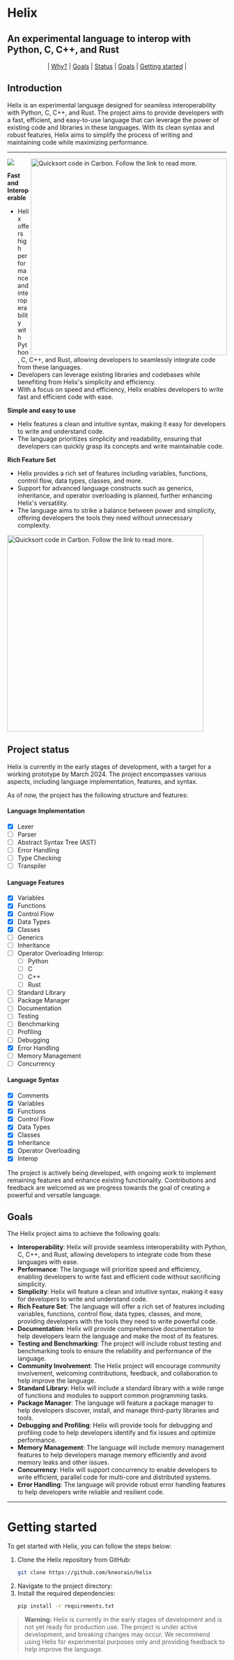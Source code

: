 # Helix
## An experimental language to interop with Python, C, C++, and Rust
<p align="center">
  | <a href="#introduction">Why?</a> |
  <a href="#table-of-contents">Goals</a> |
  <a href="#project-status">Status</a> |
  <a href="#goals">Goals</a> |
  <a href="#getting-started">Getting started</a> |
</p>

## Introduction
Helix is an experimental language designed for seamless interoperability with Python, C, C++, and Rust. The project aims to provide developers with a fast, efficient, and easy-to-use language that can leverage the power of existing code and libraries in these languages. With its clean syntax and robust features, Helix aims to simplify the process of writing and maintaining code while maximizing performance.

---
<div>
<img src="assets/example_1.png" width="450" align="right"
     alt="Quicksort code in Carbon. Follow the link to read more.">
</a>
<a href="#"><img src="assets/bumper.png"></a>
</div>

**Fast and Interoperable**
-   Helix offers high performance and interoperability with Python, C, C++, and Rust, allowing developers to seamlessly integrate code from these languages.
-   Developers can leverage existing libraries and codebases while benefiting from Helix's simplicity and efficiency.
-   With a focus on speed and efficiency, Helix enables developers to write fast and efficient code with ease.

**Simple and easy to use**
-   Helix features a clean and intuitive syntax, making it easy for developers to write and understand code.
-   The language prioritizes simplicity and readability, ensuring that developers can quickly grasp its concepts and write maintainable code.

**Rich Feature Set**
-   Helix provides a rich set of features including variables, functions, control flow, data types, classes, and more.
-   Support for advanced language constructs such as generics, inheritance, and operator overloading is planned, further enhancing Helix's versatility.
-   The language aims to strike a balance between power and simplicity, offering developers the tools they need without unnecessary complexity.


<img src="assets/example_3.png" width="450"
     alt="Quicksort code in Carbon. Follow the link to read more.">
</a>

## Project status
Helix is currently in the early stages of development, with a target for a working prototype by March 2024. The project encompasses various aspects, including language implementation, features, and syntax.

As of now, the project has the following structure and features:

#### Language Implementation
- [x] Lexer
- [ ] Parser
- [ ] Abstract Syntax Tree (AST)
- [ ] Error Handling
- [ ] Type Checking
- [ ] Transpiler

#### Language Features
- [x] Variables
- [x] Functions
- [x] Control Flow
- [x] Data Types
- [x] Classes
- [ ] Generics
- [ ] Inheritance
- [ ] Operator Overloading
Interop:
  - [ ] Python
  - [ ] C
  - [ ] C++
  - [ ] Rust
- [ ] Standard Library
- [ ] Package Manager
- [ ] Documentation
- [ ] Testing
- [ ] Benchmarking
- [ ] Profiling
- [ ] Debugging
- [x] Error Handling
- [ ] Memory Management
- [ ] Concurrency

#### Language Syntax
- [x] Comments
- [x] Variables
- [x] Functions
- [x] Control Flow
- [x] Data Types
- [x] Classes
- [x] Inheritance
- [x] Operator Overloading
- [x] Interop

The project is actively being developed, with ongoing work to implement remaining features and enhance existing functionality. Contributions and feedback are welcomed as we progress towards the goal of creating a powerful and versatile language.

## Goals
The Helix project aims to achieve the following goals:

- **Interoperability**: Helix will provide seamless interoperability with Python, C, C++, and Rust, allowing developers to integrate code from these languages with ease.
- **Performance**: The language will prioritize speed and efficiency, enabling developers to write fast and efficient code without sacrificing simplicity.
- **Simplicity**: Helix will feature a clean and intuitive syntax, making it easy for developers to write and understand code.
- **Rich Feature Set**: The language will offer a rich set of features including variables, functions, control flow, data types, classes, and more, providing developers with the tools they need to write powerful code.
- **Documentation**: Helix will provide comprehensive documentation to help developers learn the language and make the most of its features.
- **Testing and Benchmarking**: The project will include robust testing and benchmarking tools to ensure the reliability and performance of the language.
- **Community Involvement**: The Helix project will encourage community involvement, welcoming contributions, feedback, and collaboration to help improve the language.
- **Standard Library**: Helix will include a standard library with a wide range of functions and modules to support common programming tasks.
- **Package Manager**: The language will feature a package manager to help developers discover, install, and manage third-party libraries and tools.
- **Debugging and Profiling**: Helix will provide tools for debugging and profiling code to help developers identify and fix issues and optimize performance.
- **Memory Management**: The language will include memory management features to help developers manage memory efficiently and avoid memory leaks and other issues.
- **Concurrency**: Helix will support concurrency to enable developers to write efficient, parallel code for multi-core and distributed systems.
- **Error Handling**: The language will provide robust error handling features to help developers write reliable and resilient code.

---

# Getting started
To get started with Helix, you can follow the steps below:

1. Clone the Helix repository from GitHub:
   ```bash
   git clone https://github.com/kneorain/helix
    ```
2. Navigate to the project directory:
3. Install the required dependencies:
   ```bash
   pip install -r requirements.txt
   ```
   
> **Warning:** Helix is currently in the early stages of development and is not yet ready for production use. The project is under active development, and breaking changes may occur. We recommend using Helix for experimental purposes only and providing feedback to help improve the language.